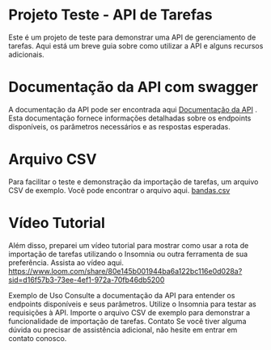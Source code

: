 
# Projeto Teste - API de Tarefas
Este é um projeto de teste para demonstrar uma API de gerenciamento de tarefas. Aqui está um breve guia sobre como utilizar a API e alguns recursos adicionais.

# Documentação da API com swagger
A documentação da API pode ser encontrada aqui [Documentação da API](https://todoapi-1d99.onrender.com/api/docs/swagger/)
. Esta documentação fornece informações detalhadas sobre os endpoints disponíveis, os parâmetros necessários e as respostas esperadas.


# Arquivo CSV
Para facilitar o teste e demonstração da importação de tarefas, um arquivo CSV de exemplo. Você pode encontrar o arquivo aqui.
[bandas.csv](https://github.com/joaofilhox/TodoAPI/files/14823672/bandas.csv)



# Vídeo Tutorial
Além disso, preparei um vídeo tutorial para mostrar como usar a rota de importação de tarefas utilizando o Insomnia ou outra ferramenta de sua preferência. Assista ao vídeo aqui.
https://www.loom.com/share/80e145b001944ba6a122bc116e0d028a?sid=d16f57b3-73ee-4ef1-972a-70fb46db5200

Exemplo de Uso
Consulte a documentação da API para entender os endpoints disponíveis e seus parâmetros.
Utilize o Insomnia para testar as requisições à API.
Importe o arquivo CSV de exemplo para demonstrar a funcionalidade de importação de tarefas.
Contato
Se você tiver alguma dúvida ou precisar de assistência adicional, não hesite em entrar em contato conosco.
